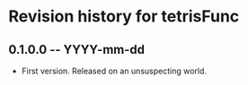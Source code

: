 # Revision history for tetrisFunc

## 0.1.0.0 -- YYYY-mm-dd

* First version. Released on an unsuspecting world.
